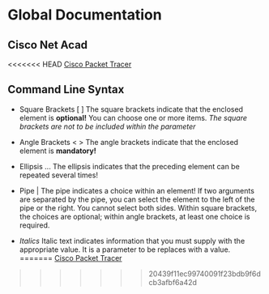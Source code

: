 # Global Documentation

## Cisco Net Acad
<<<<<<< HEAD
[Cisco Packet Tracer]("Cisco/Cisco.md")

## Command Line Syntax
- Square Brackets [ ]
    The square brackets indicate that the enclosed element is **optional!**
    You can choose one or more items.
    *The square brackets are not to be included within the parameter*

- Angle Brackets < >
    The angle brackets indicate that the enclosed element is **mandatory!**

- Ellipsis ...
    The ellipsis indicates that the preceding element can be repeated several times!

- Pipe |
    The pipe indicates a choice within an element!
    If two arguments are separated by the pipe, you can select the element to the left of the pipe or the right. You cannot select both sides.
    Within square brackets, the choices are optional; within angle brackets, at least one choice is required.

- *Italics*
    Italic text indicates information that you must supply with the appropriate value. It is a parameter to be replaces with a value.
=======
[Cisco Packet Tracer](Cisco/Cisco.md)
>>>>>>> 20439f11ec99740091f23bdb9f6dcb3afbf6a42d
